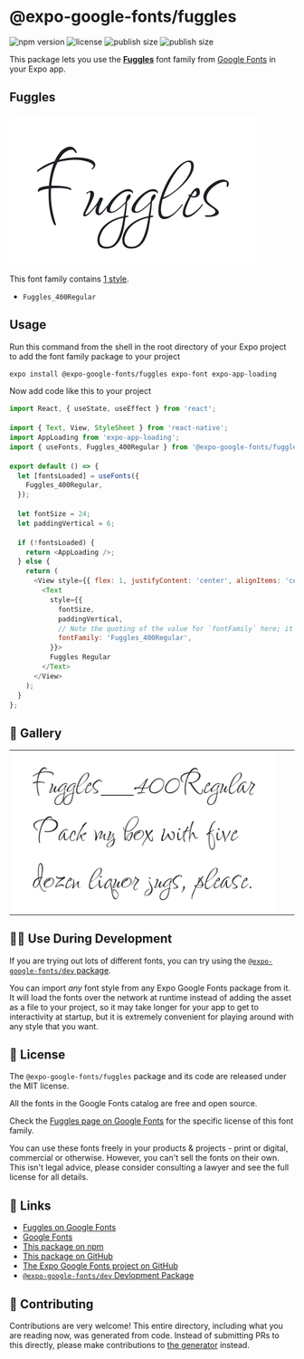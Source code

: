 # @expo-google-fonts/fuggles

![npm version](https://flat.badgen.net/npm/v/@expo-google-fonts/fuggles)
![license](https://flat.badgen.net/github/license/expo/google-fonts)
![publish size](https://flat.badgen.net/packagephobia/install/@expo-google-fonts/fuggles)
![publish size](https://flat.badgen.net/packagephobia/publish/@expo-google-fonts/fuggles)

This package lets you use the [**Fuggles**](https://fonts.google.com/specimen/Fuggles) font family from [Google Fonts](https://fonts.google.com/) in your Expo app.

## Fuggles

![Fuggles](./font-family.png)

This font family contains [1 style](#-gallery).

- `Fuggles_400Regular`

## Usage

Run this command from the shell in the root directory of your Expo project to add the font family package to your project
```sh
expo install @expo-google-fonts/fuggles expo-font expo-app-loading
```

Now add code like this to your project
```js
import React, { useState, useEffect } from 'react';

import { Text, View, StyleSheet } from 'react-native';
import AppLoading from 'expo-app-loading';
import { useFonts, Fuggles_400Regular } from '@expo-google-fonts/fuggles';

export default () => {
  let [fontsLoaded] = useFonts({
    Fuggles_400Regular,
  });

  let fontSize = 24;
  let paddingVertical = 6;

  if (!fontsLoaded) {
    return <AppLoading />;
  } else {
    return (
      <View style={{ flex: 1, justifyContent: 'center', alignItems: 'center' }}>
        <Text
          style={{
            fontSize,
            paddingVertical,
            // Note the quoting of the value for `fontFamily` here; it expects a string!
            fontFamily: 'Fuggles_400Regular',
          }}>
          Fuggles Regular
        </Text>
      </View>
    );
  }
};

```

## 🔡 Gallery


||||
|-|-|-|
|![Fuggles_400Regular](./Fuggles_400Regular.ttf.png)||||


## 👩‍💻 Use During Development

If you are trying out lots of different fonts, you can try using the [`@expo-google-fonts/dev` package](https://github.com/expo/google-fonts/tree/master/font-packages/dev#readme).

You can import *any* font style from any Expo Google Fonts package from it. It will load the fonts
over the network at runtime instead of adding the asset as a file to your project, so it may take longer
for your app to get to interactivity at startup, but it is extremely convenient
for playing around with any style that you want.

## 📖 License

The `@expo-google-fonts/fuggles` package and its code are released under the MIT license.

All the fonts in the Google Fonts catalog are free and open source.

Check the [Fuggles page on Google Fonts](https://fonts.google.com/specimen/Fuggles) for the specific license of this font family.

You can use these fonts freely in your products & projects - print or digital, commercial or otherwise. However, you can't sell the fonts on their own. This isn't legal advice, please consider consulting a lawyer and see the full license for all details.

## 🔗 Links

- [Fuggles on Google Fonts](https://fonts.google.com/specimen/Fuggles)
- [Google Fonts](https://fonts.google.com/)
- [This package on npm](https://www.npmjs.com/package/@expo-google-fonts/fuggles)
- [This package on GitHub](https://github.com/expo/google-fonts/tree/master/font-packages/fuggles)
- [The Expo Google Fonts project on GitHub](https://github.com/expo/google-fonts)
- [`@expo-google-fonts/dev` Devlopment Package](https://github.com/expo/google-fonts/tree/master/font-packages/dev)

## 🤝 Contributing

Contributions are very welcome! This entire directory, including what you are reading now, was generated from code. Instead of submitting PRs to this directly, please make contributions to [the generator](https://github.com/expo/google-fonts/tree/master/packages/generator) instead.
